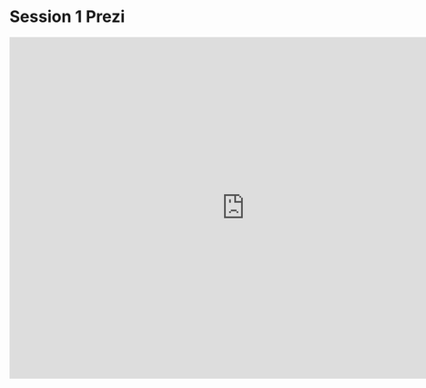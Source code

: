 # Session 1 Prezi

<iframe id="iframe_container" frameborder="0" webkitallowfullscreen="" mozallowfullscreen="" allowfullscreen="" allow="autoplay; fullscreen" width="825" height="600" src="https://prezi.com/embed/r3lsnug_-bvc/?bgcolor=ffffff&amp;lock_to_path=0&amp;autoplay=0&amp;autohide_ctrls=0&amp;landing_data=bHVZZmNaNDBIWnNjdEVENDRhZDFNZGNIUE43MHdLNWpsdFJLb2ZHanI0U2lqZ1d4eEh2ZFgzekNVNjhxTUNLaFh3PT0&amp;landing_sign=tiDlLoM0fIRKZQ2pvXfqGQfTRI8hZh0waPiHfoZ4Q7A"></iframe>
